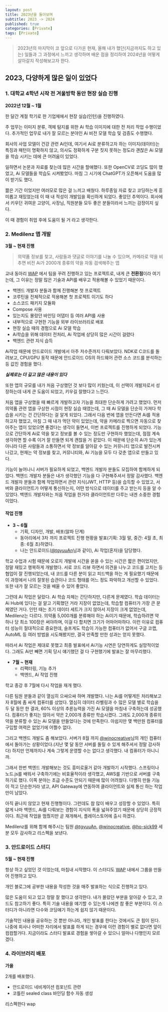 ```yaml
---
layout: post
title: 2023년을 돌아보며
subtitle: 2023 -> 2024
published: true
categories: [Private]
tags: [Private]
---
```



> 2023년의 마지막이 코 앞으로 다가온 현재, 올해 내가 했던(지금까지도 하고 있는) 일들과 그 과정에서 느끼고 생각하며 배운 점을 정리하여 2024년을 어떻게 살아갈지 작성해보고자 한다.

## 2023, 다양하게 많은 일이 있었다

### 1. 대학교 4학년 시작 전 겨울방학 동안 현장 실습 진행

**2022년 12월 ~ 1월** 

한 달간 계절 학기로 한 기업체에서 현장 실습(인턴)을 진행하였다.

주 업무는 이미지 분류, 객체 탐지를 위한 Ai 학습 이미지에 대한 전 처리 작업 수행이었다. 추가적인 업무로 내가 잘 모르는 분야인 Ai 비전 모델 학습 및 검증도 수행했다.

회사의 사업 모델이 건강 관련 Ai인데, 여기서 Ai로 분류하고자 하는 이미지(데이터)는 특징과 패턴이 명확하지 않고, 의사도 정확하게 구분 짓지 못하는 정도라 괜찮은 Ai 모델을 학습 시키는 데에 큰 어려움이 있었다.

일하면서 논문과 자료를 찾는데 많은 시간을 할애했다. 또한 OpenCV로 코딩도 많이 했었고, Ai 모델들을 학습도 시켜봤었다. 마침 그 시기에 ChatGPT가 오픈해서 도움을 많이 받기도 했다.

짦은 기간 이었지만 여러모로 많은 걸 느끼고 배웠다. 하루종일 자료 찾고 코딩하는게 흥미롭고 재밌었는데 이 때 내 적성이 개발임을 확신하게 되었다. 좋았던 추억이다. 회사에서 키우던 귀여운 고양이, 사장님, 직원분들 모두 좋은 분들이라서 느끼는 감정이지 싶다.

이 때 경험이 취업 후에 도움이 될 거 라고 생각한다.

### 2. Medilenz 앱 개발

**3월 ~ 현재 진행** 

> 의약품 정보를 찾고, 사람들과 댓글로 이야기를 나눌 수 있으며, 카메라로 약을 비추면 비전 Ai가 2000개 종류의 약을 자동 검색해주는 앱


교내 동아리 [WAP](https://github.com/pknu-wap) 에서 팀을 꾸려 진행하고 있는 프로젝트로, 내게 큰 **전환점**이라 여기는데, 그 이유는 정말 많은 기술과 API를 배우고 적용해볼 수 있었기 때문이다.

- 백엔드 개발자 분들과 함께 진행해본 첫 프로젝트
- 코루틴을 전체적으로 적용해본 첫 프로젝트 이기도 하다
- 소스코드 패키지 모듈화
- Compose 사용
- 있는지도 몰랐던 바인딩 어댑터 등 여러 API를 사용
- 내부적으로 구현한 기능을 외부 라이브러리로 배포
- 현장 실습 때의 경험으로 Ai 모델 학습
- Ai학습을 위해 데이터 전처리, Ai 작업에 상당히 많은 시간이 걸렸다
- 백엔드 관련 지식 습득

Ai작업 때문에 안드로이드 개발에서 아주 저수준까지 다뤄보았다. NDK로 C코드를 돌려보고, CPU/GPU 동작 때문에 안드로이드 OS의 하드웨어 관련 소스 코드를 분석하는 등 값진 경험을 했다.

***실제로는 더 길고 많은 내용이 있다***

또한 앱의 규모를 내가 처음 구상했던 것 보다 많이 키웠는데, 이 선택이 개발자로서 성장하는데 내게 큰 도움이 되었고, 키우길 잘했다고 느낀다. 

처음 앱을 구상했을 때 빠르게 개발하고자 기능을 최대한 단순하게 가려고 했었다. 먼저 의약품 관련 앱을 구상한 시점이 현장 실습 때였는데, 그 때 Ai 모델을 단순히 가져다 학습을 시키는 건 간단하다는 걸 알게 되었다. 그래서 다음 번에 앱을 만든다면 Ai를 적용하고자 했었고, 마침 그 때 내가 먹던 약이 있었는데, 약을 카메라로 찍으면 자동으로 찾아주는 앱이 있었으면 좋겠다는 생각이 들면서, 이번 프로젝트를 진행하게 되었다. 기능으로 간단하게 Ai로 약을 찾고 정보를 볼 수 있는 정도만 구현하자 했었는데, 점점 계속 생각하면 할 수록 이거 잘 만들면 되게 괜찮을 거 같았다. 이 때문에 단순히 Ai가 있는게 아니라 다른 사람들과 소통하면서 약 정보를 알아갈 수 있는 커뮤니티 앱으로 발전시켜나갔고, 현재는 약 정보를 찾고, 커뮤니티와, Ai 기능을 모두 다 갖춘 앱으로 만들고 있다.

기능이 늘어나니 서버가 필요하게 되었고, 백엔드 개발자 분들도 모집하여 함께하게 되었다. 백엔드 개발자 분들은 내가 생각했던 기능을 다 구현해주셔서 정말 감사했다. 백엔드 개발자 분들과 함께 작업하면서 관련 지식(JWT, HTTP 등)을 습득할 수 있었고, 서버와 클라이언트가 어떻게 통신하는지, 어떤 방식으로 데이터를 주고 받는지 등을 알 수 있었다. 백엔드 개발자와는 처음 작업을 한거라 클라이언트만 다루는 내겐 소중한 경험이었다.

#### 작업 진행

- **3 ~ 6월**
  - 기획, 디자인, 개발, 배포(알파 단계)
  - 동아리에서 3차 까지 프로젝트 진행 현황을 발표(기획: 3월 말, 중간: 4월 초, 최종: 6월 초)하였다.
  - 나는 안드로이드([@tgyuuAn](https://github.com/tgyuuAn)님과 같이), Ai 작업(혼자)을 담당했다.

학교 수업과 시험 때문에 오로지 개발에 시간을 쏟을 수 있는 시간은 짧은 편이었지만, 정말 재밌고 행복하게 개발했다. 서로 코드 리뷰 하면서 의견을 나누고 코드를 고치는 등 협업이 잘 진행되었는데, 내 코드를 다른 분이 읽고 피드백을 하는 게 필요했기 때문에 이 과정에서 나의 잘못된 습관이나 코드 형태를 어느 정도 파악하고 개선할 수 있었다. 또한 내가 잘 모르는 것을 배울 수 있어 좋았다.

그런데 Ai 작업은 달랐다. Ai 학습 자체는 간단하지만, 다른게 문제였다. 학습 데이터는 Ai Hub에 있다는 걸 알고 기획했던 거라 지장이 없었는데, 학습할 컴퓨터가 가장 큰 문제였던 거다. 인턴 때는 초기 데이터 세트가 크지 않아서 지장이 크게 없었는데, Medilenz는 다르다. 의약품 5,000개를 분류해야 하는 Ai이기 때문에, 학습하려면 약 하나 당 최소 100장은 써야하며, 이걸 다 합치면 크기가 어마어마하다. 이런 이유로 컴퓨터 성능이 절대적으로 중요한데, 슬프게도 학습이 가능한 컴퓨터가 없어서 구글 코랩, AutoML 등 여러 방법을 시도해봤지만, 결국 만족할 만한 성과는 얻지 못했다.

따라서 Ai 작업은 제대로 못했고 최종 발표에서 Ai기능 시연은 당연하게도 실망적이었다. 그래도 Ai만 빼면 기획 당시 얘기했던 걸 다 구현했기에 발표는 잘 마무리했다.

- **7월 ~ 현재**
  - 리팩터링, 기능 추가
  - 백엔드, Ai 작업 진행

학교 종강 후 7월에 다시 작업을 재개 했다.

다른 팀원 분들과 같이 열심히 으쌰으쌰 하며 개발했다. 나는 Ai를 어떻게든 처리해보고자 8월에 좀 싸게 컴퓨터를 샀었다. 열심히 데이터 라벨링과 수 많은 모델 별로 학습을 두 달 동안 한 결과, 60% 이상의 추론능력을 가진 Ai 모델을 마침내 구축하는데 성공했다. 컴퓨터가 좋지는 않아서 약은 2,000개 종류만 학습시켰다. 그래도 2,000개 종류의 약을 분류할 수 있는 Ai 모델을 만들었다는 것에 만족한다. 아쉽지만 몇 백만원 컴퓨터를 구입할 여력은 없었기에 어쩔수 없다.

그리고 백엔드 개발도 좀 해보았다. 서버가 8월 까지 [@winocreative](https://github.com/winocreative)님의 개인 컴퓨터에서 돌아가는 상황이었다.(지난 몇 달 동안 서버를 돌릴 수 있게 해주셔서 정말 감사하다) 하지만 언제까지나 계속 그렇게 운영할 수는 없다고 생각했다. 내 컴퓨터가 아니니까. 

그래서 한번 백엔드 개발해보는 것도 흥미로울거 같아 개발하기 시작했다. 스프링이나 노드.js를 배워서 구축하기에는 비효율적이라 생각했고, AWS를 기반으로 서버를 구축하기로 했다. 이쪽 분야는 초급 수준도 안되기 때문에 많이 어려웠다. 다행히 만들 기능이 적고 단순한거라 냈고, API Gateway에 연동하여 클라이언트와 실제 통신 하는 작업만이 남았다.

아직 끝나지 않았고 현재 진행형이다. 그런데도 참 많이 배우고 성장할 수 있었다. 특히 얇게 나마 백엔드, Ai를 다뤄보는 경험이 지식의 폭을 넓혀주었기 때문에 상당히 긍정적이다. 최근에 작업을 멈췄지만 곧 재개해서, 플레이스토어에 출시 하겠다.


Medilenz를 위해 함께 해주시는 팀원 [@tgyuuAn](https://github.com/tgyuuAn), [@winocreative](https://github.com/winocreative), [@ho-sick99](https://github.com/ho-sick99) 세 분 모두 감사하고 리스펙을 보낸다.


### 3. 안드로이드 스터디

**5월 ~ 현재 진행**

항상 하고 싶었던 것 이었는데, 마침내 시작했다.
이 스터디도 [WAP](https://github.com/pknu-wap) 내에서 그룹을 만들어 진행하고 있다.

개인 블로그에 공부한 내용을 작성한 것을 매주 발표하는 식으로 진행하고 있다.

많은 도움이 되고 있고 정말 잘 했다고 생각한다. 내가 몰랐던 부분을 알아갈 수 있고, 코드도 참고하기 좋다. 특히 기술 내용을 얘기할 수 있는게 나에겐 참 좋은 부분이다. 이 스터디가 아니라면 다수와 코딩얘기 하는게 쉽지 않기 때문이다. 

기술적인 내용을 공유하는 것 뿐만 아니라, 개인 발표를 한다는 것에서도 큰 힘이 된다. 나중에 회사나 어떠한 자리에서 발표를 하게 되는 경우에 이런 경험이 별로 없다면 앞이 컴컴할거다. 지금이라도 스터디 발표로 경험을 쌓아갈 수 있으니 얼마나 다행인지 모르겠다.

### 4. 라이브러리 배포

**가을**

2개를 배포했다.

- 안드로이드 네비게이션 컴포넌트 관련
- 코틀린 sealed class 바인딩 함수 자동 생성


리스펙한다 wap